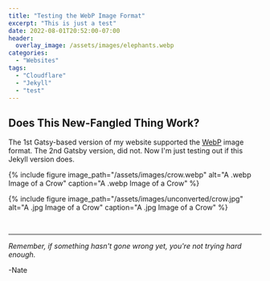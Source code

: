 ```yaml
---
title: "Testing the WebP Image Format"
excerpt: "This is just a test"
date: 2022-08-01T20:52:00-07:00
header:
  overlay_image: /assets/images/elephants.webp
categories:
  - "Websites"
tags:
  - "Cloudflare"
  - "Jekyll"
  - "test"
---
```


## Does This New-Fangled Thing Work?

The 1st Gatsy-based version of my website supported the [WebP](https://developers.google.com/speed/webp/) image format. The 2nd Gatsby version, did not. Now I'm just testing out if this Jekyll version does.

{% include figure image_path="/assets/images/crow.webp" alt="A .webp Image of a Crow" caption="A .webp Image of a Crow" %}

{% include figure image_path="/assets/images/unconverted/crow.jpg" alt="A .jpg Image of a Crow" caption="A .jpg Image of a Crow" %}


<br />

___

_Remember, if something hasn't gone wrong yet, you're not trying hard enough._

-Nate

